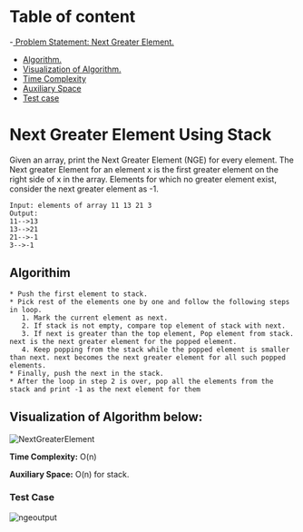 <!-- Table of content -->
# Table of content
-[ Problem Statement: Next Greater Element. ](#nge)
   - [Algorithm.](#algo)
   - [Visualization of Algorithm.](#approach)
   - [Time Complexity](#time)
   - [Auxiliary Space](#space)
   - [Test case](#testcase)
<a name ="nge"></a>
#  Next Greater Element Using Stack

Given an array, print the Next Greater Element (NGE) for every element. The Next greater Element for an element x is the first greater element on the right side of x in the array. Elements for which no greater element exist, consider the next greater element as -1. 
```
Input: elements of array 11 13 21 3
Output: 
11-->13
13-->21
21-->-1
3-->-1
```
<a name ="algo"></a>
## Algorithim
```
* Push the first element to stack.
* Pick rest of the elements one by one and follow the following steps in loop. 
   1. Mark the current element as next.
   2. If stack is not empty, compare top element of stack with next.
   3. If next is greater than the top element, Pop element from stack. next is the next greater element for the popped element.
   4. Keep popping from the stack while the popped element is smaller than next. next becomes the next greater element for all such popped elements.
* Finally, push the next in the stack.
* After the loop in step 2 is over, pop all the elements from the stack and print -1 as the next element for them
```
<a name ="approach"></a>
## Visualization of Algorithm below:
![NextGreaterElement](https://user-images.githubusercontent.com/84399701/163118470-25118e13-5087-4b2a-94c3-d3f7e5b760e3.png)

<a name ="time"></a>
**Time Complexity:** O(n)





<a name ="space"></a>
**Auxiliary Space:** O(n) for stack.

<a name ="testcase"></a>
### Test Case

![ngeoutput](https://user-images.githubusercontent.com/84399701/164373069-017a36e2-551f-40e5-babe-020ee2634a7f.png)



